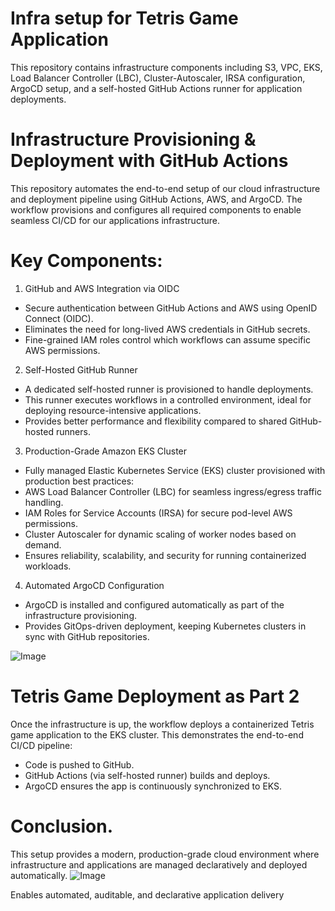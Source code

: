 
# Infra setup for Tetris Game Application
This repository contains infrastructure components including S3, VPC, EKS, Load Balancer Controller (LBC), Cluster-Autoscaler, IRSA configuration, ArgoCD setup, and a self-hosted GitHub Actions runner for application deployments.

# Infrastructure Provisioning & Deployment with GitHub Actions
This repository automates the end-to-end setup of our cloud infrastructure and deployment pipeline using GitHub Actions, AWS, and ArgoCD.
The workflow provisions and configures all required components to enable seamless CI/CD for our applications infrastructure.

# Key Components:
1. GitHub and AWS Integration via OIDC
- Secure authentication between GitHub Actions and AWS using OpenID Connect (OIDC).
- Eliminates the need for long-lived AWS credentials in GitHub secrets.
- Fine-grained IAM roles control which workflows can assume specific AWS permissions.

2. Self-Hosted GitHub Runner
- A dedicated self-hosted runner is provisioned to handle deployments.
- This runner executes workflows in a controlled environment, ideal for deploying resource-intensive applications.
- Provides better performance and flexibility compared to shared GitHub-hosted runners.

3. Production-Grade Amazon EKS Cluster
- Fully managed Elastic Kubernetes Service (EKS) cluster provisioned with production best practices:
- AWS Load Balancer Controller (LBC) for seamless ingress/egress traffic handling.
- IAM Roles for Service Accounts (IRSA) for secure pod-level AWS permissions.
- Cluster Autoscaler for dynamic scaling of worker nodes based on demand.
- Ensures reliability, scalability, and security for running containerized workloads.

4. Automated ArgoCD Configuration
- ArgoCD is installed and configured automatically as part of the infrastructure provisioning.
- Provides GitOps-driven deployment, keeping Kubernetes clusters in sync with GitHub repositories.

![Image](https://github.com/user-attachments/assets/b2e960f4-5b3a-4297-991a-61c6e244f287)

# Tetris Game Deployment as Part 2
Once the infrastructure is up, the workflow deploys a containerized Tetris game application to the EKS cluster.
This demonstrates the end-to-end CI/CD pipeline:
- Code is pushed to GitHub.
- GitHub Actions (via self-hosted runner) builds and deploys.
- ArgoCD ensures the app is continuously synchronized to EKS.
  
# Conclusion.
This setup provides a modern, production-grade cloud environment where infrastructure and applications are managed declaratively and deployed automatically.
![Image](https://github.com/user-attachments/assets/9dd2abed-39f7-4b3e-bfc2-4ea883245ccf)



Enables automated, auditable, and declarative application delivery

